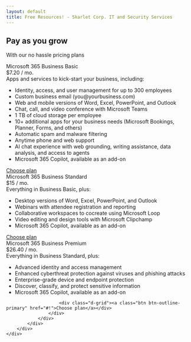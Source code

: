 ```yaml
---
layout: default
title: Free Resources! - Skarlet Corp. IT and Security Services
---
```

<meta name="description" content="Free Resources by Skarlet Corp. Managed IT and Cyber Security Services in Dixie County Florida">

<!-- Pricing section-->
<section class="bg-light py-5">
    <div class="container px-5 my-5">
        <div class="text-center mb-5">
            <h1 class="fw-bolder">Pay as you grow</h1>
            <p class="lead fw-normal text-muted mb-0">With our no hassle pricing plans</p>
        </div>
        <div class="row gx-5 justify-content-center">
            <!-- Pricing card free-->
            <div class="col-lg-6 col-xl-4">
                <div class="card mb-5 mb-xl-0">
                    <div class="card-body p-5">
                        <div class="small text-uppercase fw-bold text-muted">Microsoft 365 Business Basic</div>
                        <div class="mb-3">
                            <span class="display-4 fw-bold">$7.20</span>
                            <span class="text-muted">/ mo.</span>
                        </div>
                        <div class="mb-3">
                            <span class="display-7 fw-bold">Apps and services to kick-start your business, including:</span>
                        </div>	
                        <ul class="list-unstyled mb-4">
							<li class="mb-2">
								<i class="bi bi-check text-primary"></i>
								Identity, access, and user management for up to 300 employees
							</li>
							<li class="mb-2">
								<i class="bi bi-check text-primary"></i>
								Custom business email (you@yourbusiness.com)
							</li>
							<li class="mb-2">
								<i class="bi bi-check text-primary"></i>
								Web and mobile versions of Word, Excel, PowerPoint, and Outlook
							</li>
							<li class="mb-2">
								<i class="bi bi-check text-primary"></i>
								Chat, call, and video conference with Microsoft Teams
							</li>
							<li class="mb-2">
								<i class="bi bi-check text-primary"></i>
								1 TB of cloud storage per employee
							</li>
							<li class="mb-2">
								<i class="bi bi-check text-primary"></i>
								10+ additional apps for your business needs (Microsoft Bookings, Planner, Forms, and others)
							</li>
							<li class="mb-2">
								<i class="bi bi-check text-primary"></i>
								Automatic spam and malware filtering
							</li>
							<li class="mb-2">
								<i class="bi bi-check text-primary"></i>
								Anytime phone and web support
							</li>
							<li class="mb-2">
								<i class="bi bi-check text-primary"></i>
								AI chat experience with web grounding, writing assistance, data analysis, and access to agents
							</li>
							<li class="mb-2">
								<i class="bi bi-check text-primary"></i>
								Microsoft 365 Copilot, available as an add-on
							</li>
                        </ul>
                        <div class="d-grid"><a class="btn btn-outline-primary" href="#!">Choose plan</a></div>
                    </div>
                </div>
            </div>
            <!-- Pricing card pro-->
            <div class="col-lg-6 col-xl-4">
                <div class="card mb-5 mb-xl-0">
                    <div class="card-body p-5">
                        <div class="small text-uppercase fw-bold">
                            <i class="bi bi-star-fill text-warning"></i>
                            Microsoft 365 Business Standard
                        </div>
                        <div class="mb-3">
                            <span class="display-4 fw-bold">$15</span>
                            <span class="text-muted">/ mo.</span>
                        </div>
                        <div class="mb-3">
                            <span class="display-7 fw-bold">Everything in Business Basic, plus:</span>
                        </div>						
						<ul class="list-unstyled mb-4">
							<li class="mb-2">
								<i class="bi bi-check text-primary"></i>
								Desktop versions of Word, Excel, PowerPoint, and Outlook
							</li>
							<li class="mb-2">
								<i class="bi bi-check text-primary"></i>
								Webinars with attendee registration and reporting
							</li>
							<li class="mb-2">
								<i class="bi bi-check text-primary"></i>
								Collaborative workspaces to cocreate using Microsoft Loop
							</li>
							<li class="mb-2">
								<i class="bi bi-check text-primary"></i>
								Video editing and design tools with Microsoft Clipchamp
							</li>
							<li class="mb-2">
								<i class="bi bi-check text-primary"></i>
								Microsoft 365 Copilot, available as an add-on
							</li>
						</ul>
                        <div class="d-grid"><a class="btn btn-primary" href="#!">Choose plan</a></div>
                    </div>
                </div>
            </div>
            <!-- Pricing card enterprise-->
            <div class="col-lg-6 col-xl-4">
                <div class="card">
                    <div class="card-body p-5">
                        <div class="small text-uppercase fw-bold text-muted">Microsoft 365 Business Premium</div>
                        <div class="mb-3">
                            <span class="display-4 fw-bold">$26.40</span>
                            <span class="text-muted">/ mo.</span>
                        </div>
                        <div class="mb-3">
                            <span class="display-7 fw-bold">Everything in Business Standard, plus:</span>
                        </div>	
							<ul class="list-unstyled mb-4">
								<li class="mb-2">
									<i class="bi bi-check text-primary"></i>
									Advanced identity and access management
								</li>
								<li class="mb-2">
									<i class="bi bi-check text-primary"></i>
									Enhanced cyberthreat protection against viruses and phishing attacks
								</li>
								<li class="mb-2">
									<i class="bi bi-check text-primary"></i>
									Enterprise-grade device and endpoint protection
								</li>
								<li class="mb-2">
									<i class="bi bi-check text-primary"></i>
									Discover, classify, and protect sensitive information
								</li>
								<li class="mb-2">
									<i class="bi bi-check text-primary"></i>
									Microsoft 365 Copilot, available as an add-on
								</li>
							</ul>

                        <div class="d-grid"><a class="btn btn-outline-primary" href="#!">Choose plan</a></div>
                    </div>
                </div>
            </div>
        </div>
    </div>
</section>